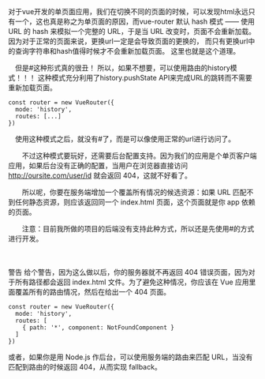 对于vue开发的单页面应用，我们在切换不同的页面的时候，可以发现html永远只有一个，这也真是称之为单页面的原因，而vue-router 默认 hash 模式 —— 使用 URL 的 hash 来模拟一个完整的 URL，于是当 URL 改变时，页面不会重新加载。因为对于正常的页面来说，更换url一定是会导致页面的更换的， 而只有更换url中的查询字符串和hash值得时候才不会重新加载页面。 这里也就是这个道理。

　但是#这种形式真的很丑！  所以，如果不想要，可以使用路由的history模式！！！ 这种模式充分利用了history.pushState API来完成URL的跳转而不需要重新加载页面。

```
const router = new VueRouter({
  mode: 'history',
  routes: [...]
})

```

　使用这种模式之后，就没有#了，而是可以像使用正常的url进行访问了。 　　

　　不过这种模式要玩好，还需要后台配置支持。因为我们的应用是个单页客户端应用，如果后台没有正确的配置，当用户在浏览器直接访问 http://oursite.com/user/id 就会返回 404，这就不好看了。

　　所以呢，你要在服务端增加一个覆盖所有情况的候选资源：如果 URL 匹配不到任何静态资源，则应该返回同一个 index.html 页面，这个页面就是你 app 依赖的页面。

 

　　注意：目前我所做的项目的后端没有支持此种方式，所以还是先使用#的方式进行开发。

　　

警告
给个警告，因为这么做以后，你的服务器就不再返回 404 错误页面，因为对于所有路径都会返回 index.html 文件。为了避免这种情况，你应该在 Vue 应用里面覆盖所有的路由情况，然后在给出一个 404 页面。

```
const router = new VueRouter({
  mode: 'history',
  routes: [
    { path: '*', component: NotFoundComponent }
  ]
})

```

或者，如果你是用 Node.js 作后台，可以使用服务端的路由来匹配 URL，当没有匹配到路由的时候返回 404，从而实现 fallback。